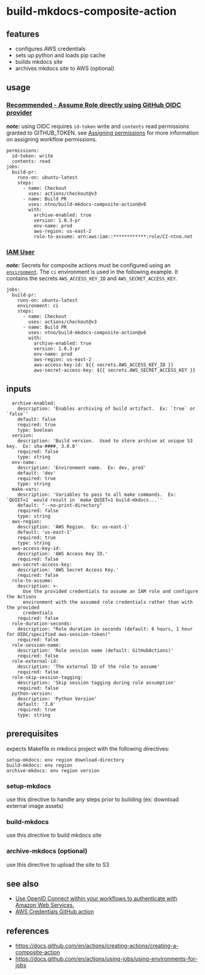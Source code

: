 # build-mkdocs-composite-action
## features
- configures AWS credentials
- sets up python and loads pip cache
- builds mkdocs site
- archives mkdocs site to AWS (optional)

## usage

### [Recommended - Assume Role directly using GitHub OIDC provider](https://github.com/aws-actions/configure-aws-credentials#assuming-a-role)
*__note:__* using OIDC requires `id-token` write and `contents` read  permissions granted to GITHUB_TOKEN. see [Assigning permissions](https://docs.github.com/en/actions/using-jobs/assigning-permissions-to-jobs) for more information on assigning workflow permissions.
```
permissions:
  id-token: write
  contents: read
jobs:
  build-pr:
    runs-on: ubuntu-latest
    steps: 
      - name: Checkout
        uses: actions/checkout@v3
      - name: Build PR
        uses: ntno/build-mkdocs-composite-action@v6
        with:
          archive-enabled: true
          version: 1.0.3-pr
          env-name: prod
          aws-region: us-east-2
          role-to-assume: arn:aws:iam::************:role/CI-ntno.net
```

### [IAM User](https://github.com/aws-actions/configure-aws-credentials#assuming-a-role)
*__note:__* Secrets for composite actions must be configured using an [`environment`](https://docs.github.com/en/actions/using-jobs/using-environments-for-jobs).  The `ci` environment is used in the following example.  It contains the secrets `AWS_ACCESS_KEY_ID` and `AWS_SECRET_ACCESS_KEY`.

```
jobs:
  build-pr:
    runs-on: ubuntu-latest
    environment: ci
    steps: 
      - name: Checkout
        uses: actions/checkout@v3
      - name: Build PR
        uses: ntno/build-mkdocs-composite-action@v6
        with:
          archive-enabled: true
          version: 1.0.3-pr
          env-name: prod
          aws-region: us-east-2
          aws-access-key-id: ${{ secrets.AWS_ACCESS_KEY_ID }}
          aws-secret-access-key: ${{ secrets.AWS_SECRET_ACCESS_KEY }}
```

## inputs
```
  archive-enabled:
    description: 'Enables archiving of build artifact.  Ex: `true` or `false`'
    default: false
    required: true
    type: boolean
  version:
    description: 'Build version.  Used to store archive at unique S3 key.  Ex: sha-####, 3.0.0'
    required: false
    type: string
  env-name:
    description: 'Environment name.  Ex: dev, prod'
    default: 'dev'
    required: true
    type: string
  make-vars:
    description: 'Variables to pass to all make commands.  Ex: `QUIET=1` would result in `make QUIET=1 build-mkdocs...`'
    default: "--no-print-directory"
    required: false
    type: string
  aws-region:
    description: 'AWS Region.  Ex: us-east-1'
    default: 'us-east-1'
    required: true
    type: string                      
  aws-access-key-id:
    description: 'AWS Access Key ID.'
    required: false
  aws-secret-access-key:
    description: 'AWS Secret Access Key.'
    required: false
  role-to-assume:
    description: >-
      Use the provided credentials to assume an IAM role and configure the Actions
      environment with the assumed role credentials rather than with the provided
      credentials
    required: false
  role-duration-seconds:
    description: "Role duration in seconds (default: 6 hours, 1 hour for OIDC/specified aws-session-token)"
    required: false
  role-session-name:
    description: 'Role session name (default: GitHubActions)'
    required: false
  role-external-id:
    description: 'The external ID of the role to assume'
    required: false
  role-skip-session-tagging:
    description: 'Skip session tagging during role assumption'
    required: false    
  python-version:
    description: 'Python Version'
    default: '3.8'
    required: true
    type: string
```

## prerequisites
expects Makefile in mkdocs project with the following directives:
```
setup-mkdocs: env region download-directory
build-mkdocs: env region
archive-mkdocs: env region version
```
### setup-mkdocs
use this directive to handle any steps prior to building (ex: download external image assets)

### build-mkdocs
use this directive to build mkdocs site

### archive-mkdocs (optional)
use this directive to upload the site to S3

## see also  
- [Use OpenID Connect within your workflows to authenticate with Amazon Web Services.](https://docs.github.com/en/actions/deployment/security-hardening-your-deployments/configuring-openid-connect-in-amazon-web-services) 
- [AWS Credentials GitHub action](https://github.com/aws-actions/configure-aws-credentials)

## references
- https://docs.github.com/en/actions/creating-actions/creating-a-composite-action
- https://docs.github.com/en/actions/using-jobs/using-environments-for-jobs